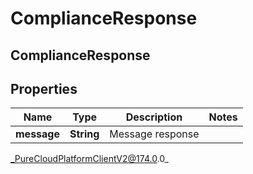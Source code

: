 # ComplianceResponse

## ComplianceResponse

## Properties

|Name | Type | Description | Notes|
|------------ | ------------- | ------------- | -------------|
| **message** | **String** | Message response | |



_PureCloudPlatformClientV2@174.0.0_
